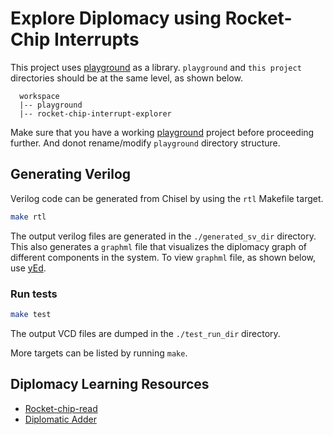 # Explore Diplomacy using Rocket-Chip  Interrupts

This project uses [playground](https://github.com/morphingmachines/playground.git) as a library. `playground` and `this project` directories should be at the same level, as shown below.
```
  workspace
  |-- playground
  |-- rocket-chip-interrupt-explorer
```
Make sure that you have a working [playground](https://github.com/morphingmachines/playground.git) project before proceeding further. And donot rename/modify `playground` directory structure.


## Generating Verilog

Verilog code can be generated from Chisel by using the `rtl` Makefile target.

```sh
make rtl
```

The output verilog files are generated in the `./generated_sv_dir` directory. This also generates a `graphml` file that visualizes the diplomacy graph of different components in the system. To view `graphml` file, as shown below, use [yEd](https://askubuntu.com/a/504178). 

### Run tests

```sh
make test
```

The output VCD files are dumped in the `./test_run_dir` directory.

More targets can be listed by running `make`.

## Diplomacy Learning Resources

- [Rocket-chip-read](https://github.com/morphingmachines/rocket-chip-read.git)
- [Diplomatic Adder](https://github.com/morphingmachines/diplomacy-example.git)

